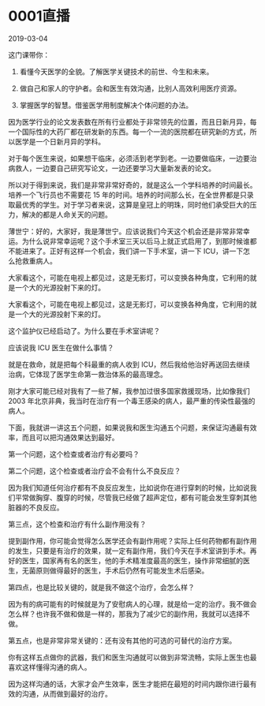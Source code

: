 # 0001直播
2019-03-04

这门课带你：

1. 看懂今天医学的全貌。了解医学关键技术的前世、今生和未来。

2.  做自己和家人的守护者。会和医生有效沟通，比别人高效利用医疗资源。

3. 掌握医学的智慧。借鉴医学用制度解决个体问题的办法。

因为医学行业的论文发表数在所有行业都处于非常领先的位置，而且日新月异，每一个国际性的大药厂都在研发新的东西。每一个一流的医院都在研究新的方式，所以医学是一个日新月异的学科。

对于每个医生来说，如果想干临床，必须活到老学到老。一边要做临床，一边要治病救人，一边要自己研究写论文，一边还要学习大量新发表的论文。

所以对于得到来说，我们是非常非常好奇的，就是这么一个学科培养的时间最长。培养一个飞行员也不需要花 15 年的时间。培养的时间那么长，在全世界都是只录取最优秀的学生。对于学习者来说，这算是皇冠上的明珠，同时他们承受巨大的压力，解决的都是人命关天的问题。

薄世宁：好的，大家好，我是薄世宁。应该说我们今天这个机会还是非常非常幸运。为什么说非常幸运呢？这个手术室三天以后马上就正式启用了，到那时候谁都不能进来了。正好有这样一个机会，我们讲一下手术室，讲一下 ICU，讲一下怎么抢救重病人。

大家看这个，可能在电视上都见过，这是无影灯，可以变换各种角度，它利用的就是一个大的光源投射下来的灯。

大家看这个，可能在电视上都见过，这是无影灯，可以变换各种角度，它利用的就是一个大的光源投射下来的灯。

这个监护仪已经启动了。为什么要在手术室讲呢？

应该说我 ICU 医生在做什么事情？

就是在救命，就是把每个科最重的病人收到 ICU，然后我给他治好再送回去继续治病，它体现了医学生命第一救治体系的最高理念。

刚才大家可能已经对我有了一些了解，我参加过很多国家救援现场，比如像我们 2003 年北京非典，我当时在治疗有一个毒王感染的病人，最严重的传染性最强的病人。

下面，我就讲一讲这五个问题，如果说我和医生沟通五个问题，来保证沟通最有效率，而且可以把沟通效果达到最好。

第一个问题，这个检查或者治疗有必要吗？

第二个问题，这个检查或者治疗会不会有什么不良反应？

因为我们知道任何治疗都有不良反应发生，比如说你在进行穿刺的时候，比如说我们平常做胸穿、腹穿的时候，尽管我已经做了超声定位，都有可能会发生穿刺其他脏器的不良反应。

第三点，这个检查和治疗有什么副作用没有？

提到副作用，你可能会觉得怎么医学还会有副作用呢？实际上任何药物都有副作用的发生，只要是有治疗的效果，就一定有副作用，我们今天在手术室讲到手术。再好的医生，国家再有名的医生，他的手术精准度最高的医生，操作非常细腻的医生，无菌原则做得最好的医生，手术后仍然有可能发生术后感染。

第四点，也是比较关键的，就是我不做这个治疗，会怎么样？

因为有的病可能有的时候就是为了安慰病人的心理，就是给一定的治疗。我不做会怎么样？也许我不做和做是一样的，那我为了减少它的副作用，我就可以选择不做。

第五点，也是非常非常关键的：还有没有其他的可选的可替代的治疗方案。

你有这样五点做你的武器，我们和医生沟通就可以做到非常流畅，实际上医生也最喜欢这样懂得沟通的病人。

因为这样沟通的话，大家才会产生效率，医生才能把在最短的时间内跟你进行最有效的沟通，从而做到最好的治疗。

